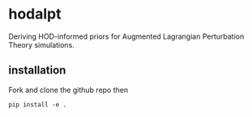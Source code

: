 # hodalpt
Deriving HOD-informed priors for Augmented Lagrangian Perturbation Theory simulations. 


## installation 
Fork and clone the github repo then 
```
pip install -e . 
```
